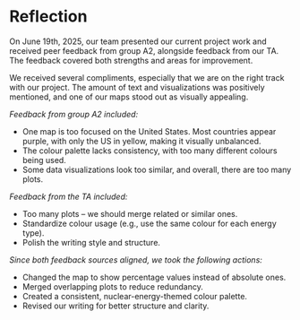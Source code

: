 # Reflection

<!-- On June 19th, 2025, our team received peer feedback from group A2, where we both pitched our current work. We received feedback on what was done well, as well as possible improvements.

One of the main compliments we received was that we are on the right track with our project. We also got positive feedback on the amount of text and visualizations, and one of our maps was mentioned as looking really good.

Below is a summary of feedback that were given by group A2:
One of the maps is heavily focused on the United States. Most countries are purple while only the US stands out, being yellow, which doesn't look visually appealing.
There is no clear colour palette; too many different colours are used. 
Some data visualizations look identical and overall, there are too many.

Key feedback given by the TA:
Too many plots. Try to merge the ones that are related/similar.
Try to standardize your use of colors (e.g. always use the same color for each type of energy)
Writing style and structure need to be polished.
	
The feedback from both parties was largely aligned, so we worked to incorporate it as effectively as possible. 
We scaled the map that previously focused on absolute electricity and it now shows percentage values instead. This makes it both more visually appealing and more informative.
We also merged several plots that were related, reducing overlap. Furthermore, we selected a consistent color palette that better fits the topic of nuclear energy. 
Lastly, we revised our writing to improve the structure and correct any grammar or language mistakes. -->
<!-- On June 19th, 2025, our team received peer feedback from group A2, where we both pitched our current work. We received feedback on what was done well, as well as suggestions for possible improvements.

One of the main compliments we received was that we are on the right track with our project. We also got positive feedback on the amount of text and visualizations, and one of our maps was specifically mentioned as looking really good.

Below is a summary of the feedback given by group A2:

- One of the maps is heavily focused on the United States. Most countries are shown in purple, while only the US stands out in yellow, which doesn’t look visually appealing.
- There is no clear colour palette; too many different colours are used.
- Some data visualizations look identical, and overall, there are too many.

Key feedback given by the TA:

- Too many plots – try to merge the ones that are related or similar.
- Standardize your use of colours (e.g., always use the same colour for each type of energy).
- Writing style and structure need to be polished.
- The feedback from both parties was largely aligned, so we worked to incorporate it as effectively as possible.

We made the following changes:

- Scaled the map that previously focused on absolute electricity values, so it now shows percentage values instead. This makes it both more visually appealing and more informative.
- Merged several related plots, reducing overlap and redundancy.
- Selected a consistent colour palette that better fits the topic of nuclear energy.
- Revised our writing to improve the structure and correct any grammar or language mistakes. -->

On June 19th, 2025, our team presented our current project work and received peer feedback from group A2, alongside feedback from our TA. The feedback covered both strengths and areas for improvement.

We received several compliments, especially that we are on the right track with our project. The amount of text and visualizations was positively mentioned, and one of our maps stood out as visually appealing.


*Feedback from group A2 included:*
- One map is too focused on the United States. Most countries appear purple, with only the US in yellow, making it visually unbalanced.
- The colour palette lacks consistency, with too many different colours being used.
- Some data visualizations look too similar, and overall, there are too many plots.


*Feedback from the TA included:*
- Too many plots – we should merge related or similar ones.
- Standardize colour usage (e.g., use the same colour for each energy type).
- Polish the writing style and structure.


*Since both feedback sources aligned, we took the following actions:*
- Changed the map to show percentage values instead of absolute ones.
- Merged overlapping plots to reduce redundancy.
- Created a consistent, nuclear-energy-themed colour palette.
- Revised our writing for better structure and clarity.